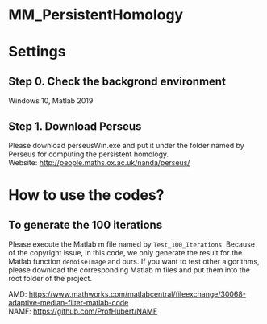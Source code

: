 # MM_PersistentHomology

# Settings

## Step 0. Check the backgrond environment
Windows 10, Matlab 2019

## Step 1. Download Perseus
Please download perseusWin.exe and put it under the folder named by Perseus for computing the persistent homology.  
Website: http://people.maths.ox.ac.uk/nanda/perseus/

# How to use the codes?

## To generate the 100 iterations
Please execute the Matlab m file named by ``Test_100_Iterations``. Because of the copyright issue, in this code, we only generate the result for the Matlab function ``denoiseImage`` and ours. If you want to test other algorithms, please download the corresponding Matlab m files and put them into the root folder of the project.

AMD:  https://www.mathworks.com/matlabcentral/fileexchange/30068-adaptive-median-filter-matlab-code  
NAMF: https://github.com/ProfHubert/NAMF  
